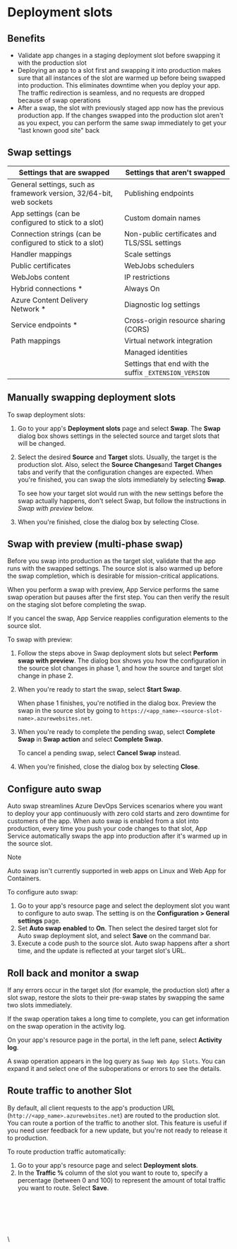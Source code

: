# Deployment slots

## &#x20;Benefits

* Validate app changes in a staging deployment slot before swapping it with the production slot
* Deploying an app to a slot first and swapping it into production makes sure that all instances of the slot are warmed up before being swapped into production. This eliminates downtime when you deploy your app. The traffic redirection is seamless, and no requests are dropped because of swap operations
* After a swap, the slot with previously staged app now has the previous production app. If the changes swapped into the production slot aren't as you expect, you can perform the same swap immediately to get your "last known good site" back

## Swap settings

| Settings that are swapped                                           | Settings that aren't swapped                           |
| ------------------------------------------------------------------- | ------------------------------------------------------ |
| General settings, such as framework version, 32/64-bit, web sockets | Publishing endpoints                                   |
| App settings (can be configured to stick to a slot)                 | Custom domain names                                    |
| Connection strings (can be configured to stick to a slot)           | Non-public certificates and TLS/SSL settings           |
| Handler mappings                                                    | Scale settings                                         |
| Public certificates                                                 | WebJobs schedulers                                     |
| WebJobs content                                                     | IP restrictions                                        |
| Hybrid connections \*                                               | Always On                                              |
| Azure Content Delivery Network \*                                   | Diagnostic log settings                                |
| Service endpoints \*                                                | Cross-origin resource sharing (CORS)                   |
| Path mappings                                                       | Virtual network integration                            |
|                                                                     | Managed identities                                     |
|                                                                     | Settings that end with the suffix `_EXTENSION_VERSION` |

## Manually swapping deployment slots <a href="#manually-swapping-deployment-slots" id="manually-swapping-deployment-slots"></a>

To swap deployment slots:

1. Go to your app's **Deployment slots** page and select **Swap**. The **Swap** dialog box shows settings in the selected source and target slots that will be changed.
2.  Select the desired **Source** and **Target** slots. Usually, the target is the production slot. Also, select the **Source Changes**and **Target Changes** tabs and verify that the configuration changes are expected. When you're finished, you can swap the slots immediately by selecting **Swap**.

    To see how your target slot would run with the new settings before the swap actually happens, don't select Swap, but follow the instructions in _Swap with preview_ below.
3. When you're finished, close the dialog box by selecting Close.

## Swap with preview (multi-phase swap) <a href="#swap-with-preview-multi-phase-swap" id="swap-with-preview-multi-phase-swap"></a>

Before you swap into production as the target slot, validate that the app runs with the swapped settings. The source slot is also warmed up before the swap completion, which is desirable for mission-critical applications.

When you perform a swap with preview, App Service performs the same swap operation but pauses after the first step. You can then verify the result on the staging slot before completing the swap.

If you cancel the swap, App Service reapplies configuration elements to the source slot.

To swap with preview:

1. Follow the steps above in Swap deployment slots but select **Perform swap with preview**. The dialog box shows you how the configuration in the source slot changes in phase 1, and how the source and target slot change in phase 2.
2.  When you're ready to start the swap, select **Start Swap**.

    When phase 1 finishes, you're notified in the dialog box. Preview the swap in the source slot by going to `https://<app_name>-<source-slot-name>.azurewebsites.net`.
3.  When you're ready to complete the pending swap, select **Complete Swap** in **Swap action** and select **Complete Swap**.

    To cancel a pending swap, select **Cancel Swap** instead.
4. When you're finished, close the dialog box by selecting **Close**.

## Configure auto swap

Auto swap streamlines Azure DevOps Services scenarios where you want to deploy your app continuously with zero cold starts and zero downtime for customers of the app. When auto swap is enabled from a slot into production, every time you push your code changes to that slot, App Service automatically swaps the app into production after it's warmed up in the source slot.

&#x20;Note

Auto swap isn't currently supported in web apps on Linux and Web App for Containers.

To configure auto swap:

1. Go to your app's resource page and select the deployment slot you want to configure to auto swap. The setting is on the **Configuration > General settings** page.
2. Set **Auto swap enabled** to **On**. Then select the desired target slot for Auto swap deployment slot, and select **Save** on the command bar.
3. Execute a code push to the source slot. Auto swap happens after a short time, and the update is reflected at your target slot's URL.

## Roll back and monitor a swap

If any errors occur in the target slot (for example, the production slot) after a slot swap, restore the slots to their pre-swap states by swapping the same two slots immediately.

If the swap operation takes a long time to complete, you can get information on the swap operation in the activity log.

On your app's resource page in the portal, in the left pane, select **Activity log**.

A swap operation appears in the log query as `Swap Web App Slots`. You can expand it and select one of the suboperations or errors to see the details.

## Route traffic to another Slot

By default, all client requests to the app's production URL (`http://<app_name>.azurewebsites.net`) are routed to the production slot. You can route a portion of the traffic to another slot. This feature is useful if you need user feedback for a new update, but you're not ready to release it to production.

To route production traffic automatically:

1. Go to your app's resource page and select **Deployment slots**.
2. In the **Traffic %** column of the slot you want to route to, specify a percentage (between 0 and 100) to represent the amount of total traffic you want to route. Select **Save**.

\
\
\
\
\
\
